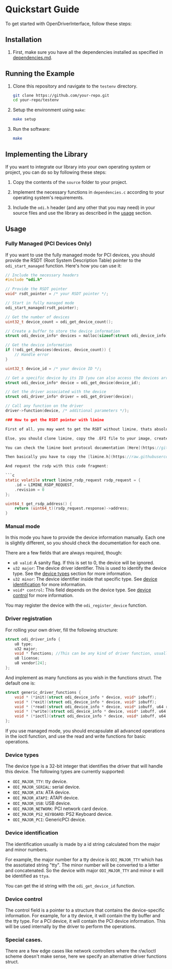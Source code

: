 # Quickstart Guide

To get started with OpenDriverInterface, follow these steps:

## Installation

1. First, make sure you have all the dependencies installed as specified in [dependencies.md](dependencies.md).

## Running the Example

1. Clone this repository and navigate to the `testenv` directory.

    ```bash
    git clone https://github.com/your-repo.git
    cd your-repo/testenv
    ```

2. Setup the environment using `make`:

    ```bash
    make setup
    ```

3. Run the software:

    ```bash
    make
    ```

## Implementing the Library

If you want to integrate our library into your own operating system or project, you can do so by following these steps:

1. Copy the contents of the `source` folder to your project.

2. Implement the necessary functions in `dependencies.c` according to your operating system's requirements.

3. Include the `odi.h` header (and any other that you may need) in your source files and use the library as described in the [usage](#usage) section.

## Usage

### Fully Managed (PCI Devices Only)

If you want to use the fully managed mode for PCI devices, you should provide the RSDT (Root System Description Table) pointer to the `odi_start_managed` function. Here's how you can use it:

```c
// Include the necessary headers
#include "odi.h"

// Provide the RSDT pointer
void* rsdt_pointer = /* your RSDT pointer */;

// Start in fully managed mode
odi_start_managed(rsdt_pointer);

// Get the number of devices
uint32_t device_count = odi_get_device_count();

// Create a buffer to store the device information
struct odi_device_info* devices = malloc(sizeof(struct odi_device_info) * device_count);

// Get the device information
if (!odi_get_devices(devices, device_count)) {
    // Handle error
}

uint32_t device_id = /* your device ID */;

// Get a specific device by its ID (you can also access the devices array directly)
struct odi_device_info* device = odi_get_device(device_id);

// Get the driver associated with the device
struct odi_driver_info* driver = odi_get_driver(device);

// Call any function on the driver
driver->function(device, /* additional parameters */);

### How to get the RSDT pointer with limine

First of all, you may want to get the RSDT without limine, thats absolutely possible. [See how](https://wiki.osdev.org/RSDP#Detecting_the_RSDP)

Else, you should clone limine, copy the .EFI file to your image, create the limine.cfg file. An example [Here](https://github.com/limine-bootloader/limine-barebones)

You can check the limine boot protocol documentation [Here](https://github.com/limine-bootloader/limine/blob/v5.x-branch/PROTOCOL.md)

Then basically you have to copy the [limine.h](https://raw.githubusercontent.com/limine-bootloader/limine/v5.x-branch/limine.h) file to your source.

And request the rsdp with this code fragment:

```c
static volatile struct limine_rsdp_request rsdp_request = {
    .id = LIMINE_RSDP_REQUEST,
    .revision = 0
};

uint64_t get_rsdp_address() {
    return (uint64_t)(rsdp_request.response)->address;
}
```

### Manual mode

In this mode you have to provide the device information manually. Each one is slightly different, so you should check the documentation for each one.

There are a few fields that are always required, though:

- `u8 valid`: A sanity flag. If this is set to 0, the device will be ignored.
- `u32 major`: The device driver identifier. This is used to identify the device type. See the [device types](#device-types) section for more information.
- `u32 minor`: The device identifier inside that specific type. See [device identification](#device-identification) for more information.	
- `void* control`: This field depends on the device type. See [device control](#device-control) for more information.

You may register the device with the `odi_register_device` function.

### Driver registration

For rolling your own driver, fill the following structure:

```c
struct odi_driver_info {
    u8 type;
    u32 major;
    void * functions; //This can be any kind of driver function, usually generic_driver_functions
    u8 license;
    u8 vendor[24];
};
```

And implement as many functions as you wish in the functions struct. The default one is:

```c
struct generic_driver_functions {
    void * (*init)(struct odi_device_info * device, void* iobuff);
    void * (*exit)(struct odi_device_info * device, void* iobuff);
    void * (*read)(struct odi_device_info * device, void* iobuff, u64 read_size, u64 read_offset);
    void * (*write)(struct odi_device_info * device, void* iobuff, u64 write_size, u64 write_offset);
    void * (*ioctl)(struct odi_device_info * device, void* iobuff, u64 operation);
};

```

If you use managed mode, you should encapsulate all advanced operations in the ioctl function, and use the read and write functions for basic operations.

### Device types

The device type is a 32-bit integer that identifies the driver that will handle this device. The following types are currently supported:

- `ODI_MAJOR_TTY`: tty device.
- `ODI_MAJOR_SERIAL`: serial device.
- `ODI_MAJOR_ATA`: ATA device.
- `ODI_MAJOR_ATAPI`: ATAPI device.
- `ODI_MAJOR_USB`: USB device.
- `ODI_MAJOR_NETWORK`: PCI network card device.
- `ODI_MAJOR_PS2_KEYBOARD`: PS2 Keyboard device.
- `ODI_MAJOR_PCI`: GenericPCI device.

### Device identification

The identification usually is made by a id string calculated from the major and minor numbers. 

For example, the major number for a tty device is `ODI_MAJOR_TTY` which has the assotiated string "tty". The minor number will be
converted to a letter and concatenated. So the device with major `ODI_MAJOR_TTY` and minor `0` will be identified as `ttya`.

You can get the id string with the `odi_get_device_id` function.

### Device control

The control field is a pointer to a structure that contains the device-specific information. For example, for a tty device, it will contain the tty buffer and the tty type. For a PCI device, it will contain the PCI device information. This will be used internally by the driver to perform the operations.


### Special cases.

There are a few edge cases like network controllers where the r/w/ioctl scheme doesn't make sense, here we specify an alternative driver functions struct.